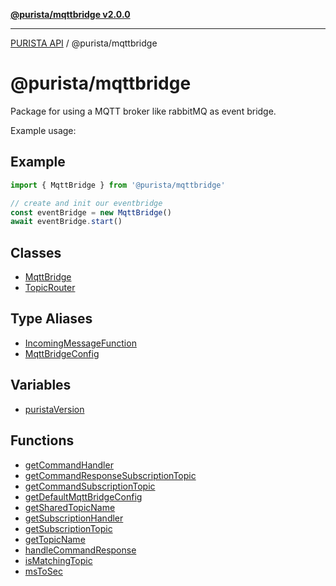 [**@purista/mqttbridge v2.0.0**](README.md)

***

[PURISTA API](../../packages.md) / @purista/mqttbridge

# @purista/mqttbridge

Package for using a MQTT broker like rabbitMQ as event bridge.

Example usage:

## Example

```typescript
import { MqttBridge } from '@purista/mqttbridge'

// create and init our eventbridge
const eventBridge = new MqttBridge()
await eventBridge.start()

```

## Classes

- [MqttBridge](classes/MqttBridge.md)
- [TopicRouter](classes/TopicRouter.md)

## Type Aliases

- [IncomingMessageFunction](type-aliases/IncomingMessageFunction.md)
- [MqttBridgeConfig](type-aliases/MqttBridgeConfig.md)

## Variables

- [puristaVersion](variables/puristaVersion.md)

## Functions

- [getCommandHandler](functions/getCommandHandler.md)
- [getCommandResponseSubscriptionTopic](functions/getCommandResponseSubscriptionTopic.md)
- [getCommandSubscriptionTopic](functions/getCommandSubscriptionTopic.md)
- [getDefaultMqttBridgeConfig](functions/getDefaultMqttBridgeConfig.md)
- [getSharedTopicName](functions/getSharedTopicName.md)
- [getSubscriptionHandler](functions/getSubscriptionHandler.md)
- [getSubscriptionTopic](functions/getSubscriptionTopic.md)
- [getTopicName](functions/getTopicName.md)
- [handleCommandResponse](functions/handleCommandResponse.md)
- [isMatchingTopic](functions/isMatchingTopic.md)
- [msToSec](functions/msToSec.md)
